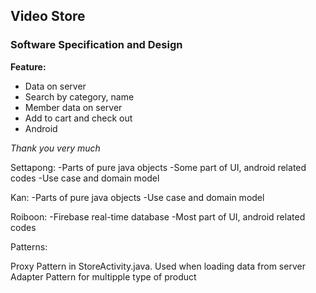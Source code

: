 ## Video Store

### Software Specification and Design

**Feature:**
- Data on server 
- Search by category, name
- Member data on server
- Add to cart and check out
- Android

_Thank you very much_




Settapong:
-Parts of pure java objects
-Some part of UI, android related codes
-Use case and domain model

Kan:
-Parts of pure java objects
-Use case and domain model

Roiboon:
-Firebase real-time database
-Most part of UI, android related codes

Patterns:

Proxy Pattern in StoreActivity.java. Used when loading data from server
Adapter Pattern for multipple type of product
